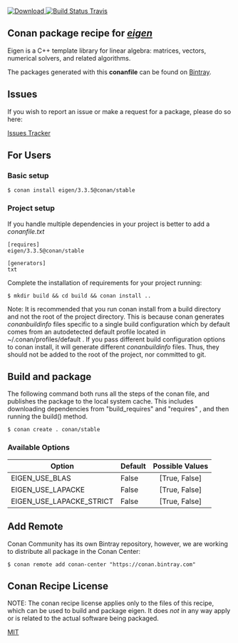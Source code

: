 [![Download](https://api.bintray.com/packages/conan-community/conan/eigen%3Aconan/images/download.svg) ](https://bintray.com/conan-community/conan/eigen%3Aconan/_latestVersion)
[![Build Status Travis](https://travis-ci.org/conan-community/conan-eigen.svg)](https://travis-ci.org/conan-community/conan-eigen)

## Conan package recipe for [*eigen*](http://eigen.tuxfamily.org)

Eigen is a C++ template library for linear algebra: matrices, vectors,                    numerical solvers, and related algorithms.

The packages generated with this **conanfile** can be found on [Bintray](https://bintray.com/conan-community/conan/eigen%3Aconan).


## Issues

If you wish to report an issue or make a request for a package, please do so here:

[Issues Tracker](https://github.com/conan-community/community/issues)


## For Users

### Basic setup

    $ conan install eigen/3.3.5@conan/stable

### Project setup

If you handle multiple dependencies in your project is better to add a *conanfile.txt*

    [requires]
    eigen/3.3.5@conan/stable

    [generators]
    txt

Complete the installation of requirements for your project running:

    $ mkdir build && cd build && conan install ..

Note: It is recommended that you run conan install from a build directory and not the root of the project directory.  This is because conan generates *conanbuildinfo* files specific to a single build configuration which by default comes from an autodetected default profile located in ~/.conan/profiles/default .  If you pass different build configuration options to conan install, it will generate different *conanbuildinfo* files.  Thus, they should not be added to the root of the project, nor committed to git.


## Build and package

The following command both runs all the steps of the conan file, and publishes the package to the local system cache.  This includes downloading dependencies from "build_requires" and "requires" , and then running the build() method.

    $ conan create . conan/stable


### Available Options
| Option        | Default | Possible Values  |
| ------------- |:----------------- |:------------:|
| EIGEN_USE_BLAS      | False |  [True, False] |
| EIGEN_USE_LAPACKE      | False |  [True, False] |
| EIGEN_USE_LAPACKE_STRICT      | False |  [True, False] |


## Add Remote

Conan Community has its own Bintray repository, however, we are working to distribute all package in the Conan Center:

    $ conan remote add conan-center "https://conan.bintray.com"


## Conan Recipe License

NOTE: The conan recipe license applies only to the files of this recipe, which can be used to build and package eigen.
It does *not* in any way apply or is related to the actual software being packaged.

[MIT](LICENSE)
